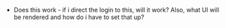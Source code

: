 - Does this work - if i direct the login to this, will it work? Also, what UI will be rendered and how do i have to set that up?